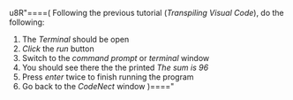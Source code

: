 u8R"====(
Following the previous tutorial (*Transpiling Visual Code*), do the following:
  1. The *Terminal* should be open
  2. *Click* the *run* button
  3. Switch to the *command prompt* or *terminal* window
  4. You should see there the the printed *The sum is 96*
  5. Press *enter* twice to finish running the program
  6. Go back to the *CodeNect* window
)===="
